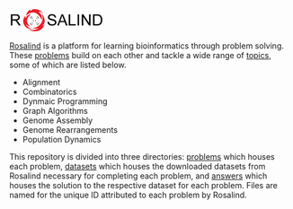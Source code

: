 ![Rosalind Logo](rosalind_logo.png)

[Rosalind](http://rosalind.info/about/) is a platform for learning bioinformatics through problem solving. These [problems](http://rosalind.info/problems/tree-view/) build on each other and tackle a wide range of [topics](http://rosalind.info/problems/topics/), some of which are listed below.

- Alignment
- Combinatorics
- Dynmaic Programming
- Graph Algorithms
- Genome Assembly
- Genome Rearrangements
- Population Dynamics

This repository is divided into three directories: [problems](./problems) which houses each problem, [datasets](./datasets) which houses the downloaded datasets from Rosalind necessary for completing each problem, and [answers](./answers) which houses the solution to the respective dataset for each problem. Files are named for the unique ID attributed to each problem by Rosalind.
